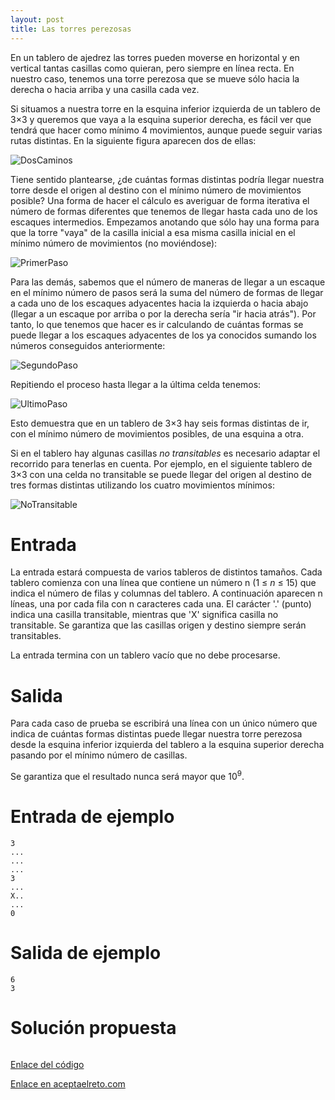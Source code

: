 ```yaml
---
layout: post
title: Las torres perezosas
---
```


En un tablero de ajedrez las torres pueden moverse en horizontal y en vertical tantas casillas como quieran, pero siempre en línea recta. En nuestro caso, tenemos una torre perezosa que se mueve sólo hacia la derecha o hacia arriba y una casilla cada vez.

Si situamos a nuestra torre en la esquina inferior izquierda de un tablero de 3×3 y queremos que vaya a la esquina superior derecha, es fácil ver que tendrá que hacer como mínimo 4 movimientos, aunque puede seguir varias rutas distintas. En la siguiente figura aparecen dos de ellas:

![DosCaminos](https://www.aceptaelreto.com/pub/problems/v001/81/st/statements/Spanish/DosCaminosIgualDeLargos.svg)

Tiene sentido plantearse, ¿de cuántas formas distintas podría llegar nuestra torre desde el origen al destino con el mínimo número de movimientos posible? Una forma de hacer el cálculo es averiguar de forma iterativa el número de formas diferentes que tenemos de llegar hasta cada uno de los escaques intermedios. Empezamos anotando que sólo hay una forma para que la torre "vaya" de la casilla inicial a esa misma casilla inicial en el mínimo número de movimientos (no moviéndose):

![PrimerPaso](https://www.aceptaelreto.com/pub/problems/v001/81/st/statements/Spanish/PrimerPasoIterativo.svg)

Para las demás, sabemos que el número de maneras de llegar a un escaque en el mínimo número de pasos será la suma del número de formas de llegar a cada uno de los escaques adyacentes hacia la izquierda o hacia abajo (llegar a un escaque por arriba o por la derecha sería "ir hacia atrás"). Por tanto, lo que tenemos que hacer es ir calculando de cuántas formas se puede llegar a los escaques adyacentes de los ya conocidos sumando los números conseguidos anteriormente:

![SegundoPaso](https://www.aceptaelreto.com/pub/problems/v001/81/st/statements/Spanish/SiguientesPasosIterativos.svg)

Repitiendo el proceso hasta llegar a la última celda tenemos:

![UltimoPaso](https://www.aceptaelreto.com/pub/problems/v001/81/st/statements/Spanish/UltimosPasosIterativos.svg)

Esto demuestra que en un tablero de 3×3 hay seis formas distintas de ir, con el mínimo número de movimientos posibles, de una esquina a otra.

Si en el tablero hay algunas casillas *no transitables* es necesario adaptar el recorrido para tenerlas en cuenta. Por ejemplo, en el siguiente tablero de 3×3 con una celda no transitable se puede llegar del origen al destino de tres formas distintas utilizando los cuatro movimientos mínimos:

![NoTransitable](https://www.aceptaelreto.com/pub/problems/v001/81/st/statements/Spanish/RutasConCeldaNoTransitable.svg)

# Entrada

La entrada estará compuesta de varios tableros de distintos tamaños. Cada tablero comienza con una línea que contiene un número n (1 ≤ *n* ≤ 15) que indica el número de filas y columnas del tablero. A continuación aparecen n líneas, una por cada fila con n caracteres cada una. El carácter '.' (punto) indica una casilla transitable, mientras que 'X' significa casilla no transitable. Se garantiza que las casillas origen y destino siempre serán transitables.

La entrada termina con un tablero vacío que no debe procesarse.

# Salida

Para cada caso de prueba se escribirá una línea con un único número que indica de cuántas formas distintas puede llegar nuestra torre perezosa desde la esquina inferior izquierda del tablero a la esquina superior derecha pasando por el mínimo número de casillas.

Se garantiza que el resultado nunca será mayor que 10<sup>9</sup>.

# Entrada de ejemplo

```
3
...
...
...
3
...
X..
...
0
```

# Salida de ejemplo

```
6
3
```
# Solución propuesta

``` python


```

[Enlace del código](https://github.com/israelem/aceptaelreto/blob/master/codes/2017-11-06-torres.py)

[Enlace en aceptaelreto.com](https://www.aceptaelreto.com/problem/statement.php?id=1818)
